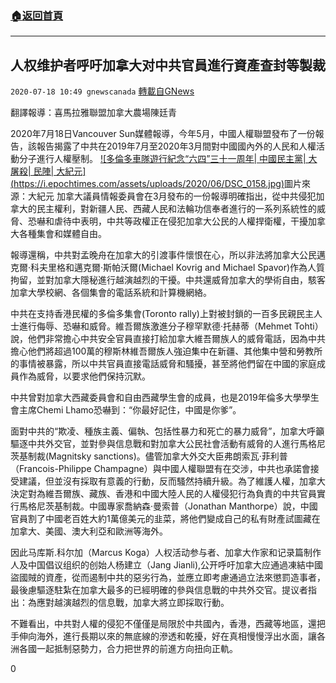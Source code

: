 ###  [:house:返回首頁](https://github.com/ourhimalayas/txt)
---

## 人权维护者呼吁加拿大对中共官員進行資產查封等製裁
`2020-07-18 10:49 gnewscanada` [轉載自GNews](https://gnews.org/zh-hant/268575/)

翻譯報導：喜馬拉雅聯盟加拿大農場陳廷青

2020年7月18日Vancouver Sun媒體報導，今年5月，中國人權聯盟發布了一份報告，該報告揭露了中共在2019年7月至2020年3月間對中國國內外的人民和人權活動分子進行人權壓制。
[!\[多倫多車隊遊行紀念“六四”三十一周年| 中國民主黨| 大屠殺| 民陣| 大紀元\](https://i.epochtimes.com/assets/uploads/2020/06/DSC_0158.jpg)](https://www.google.ca/url?sa=i&amp;url=https%3A%2F%2Fwww.epochtimes.com%2Fgb%2F20%2F6%2F1%2Fn12151423.htm&amp;psig=AOvVaw2P9bolppukOU_zJmHW-3o2&amp;ust=1595169746472000&amp;source=images&amp;cd=vfe&amp;ved=0CAIQjRxqFwoTCJjg18eE1-oCFQAAAAAdAAAAABAk)圖片來源：大紀元
加拿大議員情報委員會在3月發布的一份報導明確指出，從中共侵犯加拿大的民主權利，對新疆人民、西藏人民和法輪功信奉者進行的一系列系統性的威脅、恐嚇和虐待中表明，中共等政權正在侵犯加拿大公民的人權捍衛權，干擾加拿大各種集會和媒體自由。

報導還稱，中共對孟晚舟在加拿大的引渡事件懷恨在心，所以非法將加拿大公民邁克爾·科夫里格和邁克爾·斯帕沃爾(Michael Kovrig and Michael Spavor)作為人質拘留，並對加拿大隱秘進行越演越烈的干擾。中共還威脅加拿大的學術自由，駭客加拿大學校網、各個集會的電話系統和計算機網絡。

中共在支持香港民權的多倫多集會(Toronto rally)上對被封鎖的一百多民親民主人士進行侮辱、恐嚇和威脅。維吾爾族激進分子穆罕默德·托赫蒂（Mehmet Tohti）說，他們非常擔心中共安全官員直接打給加拿大維吾爾族人的威脅電話，因為中共擔心他們將超過100萬的穆斯林維吾爾族人強迫集中在新疆、其他集中營和勞教所的事情被暴露，所以中共官員直接電話威脅和騷擾，甚至將他們留在中國的家庭成員作為威脅，以要求他們保持沉默。

中共曾對加拿大西藏委員會和自由西藏學生會的成員，也是2019年倫多大學學生會主席Chemi Lhamo恐嚇到：“你最好記住，中國是你爹”。

面對中共的“欺凌、種族主義、偏執、包括性暴力和死亡的暴力威脅”，加拿大呼籲驅逐中共外交官，並對參與信息戰和對加拿大公民社會活動有威脅的人進行馬格尼茨基制裁(Magnitsky sanctions)。儘管加拿大外交大臣弗朗索瓦·菲利普（Francois-Philippe Champagne）與中國人權聯盟有在交涉，中共也承諾會接受建議，但並沒有採取有意義的行動，反而騷然持續升級。為了維護人權，加拿大決定對為維吾爾族、藏族、香港和中國大陸人民的人權侵犯行為負責的中共官員實行馬格尼茨基制裁。中國專家喬納森·曼索普（Jonathan Manthorpe）說，中國官員割了中國老百姓大約1萬億美元的韭菜，將他們變成自己的私有財產試圖藏在加拿大、美國、澳大利亞和歐洲等海外。

因此马库斯.科尔加（Marcus Koga）人权活动参与者、加拿大作家和记录篇制作人及中国倡议组织的创始人杨建立（Jang Jianli),公开呼吁加拿大应通過凍結中國盜國賊的資產，從而遏制中共的惡劣行為，並應立即考慮通過立法來懲罰造事者，最後慮驅逐駐紮在加拿大最多的已經明確的參與信息戰的中共外交官。提议者指出：為應對越演越烈的信息戰，加拿大將立即採取行動。

不難看出，中共對人權的侵犯不僅僅是局限於中共國內，香港，西藏等地區，還把手伸向海外，進行長期以來的無底線的滲透和乾擾，好在真相慢慢浮出水面，讓各洲各國一起抵制惡勢力，合力把世界的前進方向扭向正軌。

0
